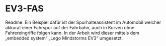# EV3-FAS

Readme:
Ein Beispiel dafür ist der Spurhalteassistent im Automobil welcher akkurat einer Fahrspur auf der Fahrbahn, auch in Kurven ohne Fahrereingriffe folgen kann.
In der Arbeit wird dieser mittels dem „embedded system“ „Lego Mindstorms EV3“ umgesetzt.
